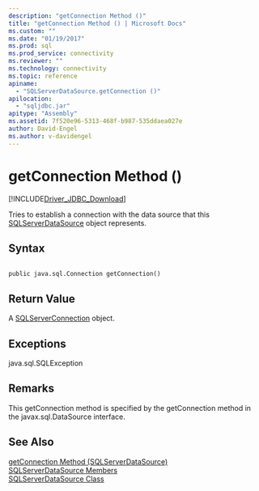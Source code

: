 ```yaml
---
description: "getConnection Method ()"
title: "getConnection Method () | Microsoft Docs"
ms.custom: ""
ms.date: "01/19/2017"
ms.prod: sql
ms.prod_service: connectivity
ms.reviewer: ""
ms.technology: connectivity
ms.topic: reference
apiname: 
  - "SQLServerDataSource.getConnection ()"
apilocation: 
  - "sqljdbc.jar"
apitype: "Assembly"
ms.assetid: 7f520e96-5313-468f-b987-535ddaea027e
author: David-Engel
ms.author: v-davidengel
---
```

# getConnection Method ()
[!INCLUDE[Driver_JDBC_Download](../../../includes/driver_jdbc_download.md)]

  Tries to establish a connection with the data source that this [SQLServerDataSource](../../../connect/jdbc/reference/sqlserverdatasource-class.md) object represents.  
  
## Syntax  
  
```  
  
public java.sql.Connection getConnection()  
```  
  
## Return Value  
 A [SQLServerConnection](../../../connect/jdbc/reference/sqlserverconnection-class.md) object.  
  
## Exceptions  
 java.sql.SQLException  
  
## Remarks  
 This getConnection method is specified by the getConnection method in the javax.sql.DataSource interface.  
  
## See Also  
 [getConnection Method &#40;SQLServerDataSource&#41;](../../../connect/jdbc/reference/getconnection-method-sqlserverdatasource.md)   
 [SQLServerDataSource Members](../../../connect/jdbc/reference/sqlserverdatasource-members.md)   
 [SQLServerDataSource Class](../../../connect/jdbc/reference/sqlserverdatasource-class.md)  
  
  
